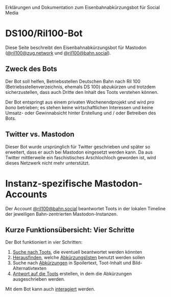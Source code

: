<p id="meta">
<title>DS100-Bot Startseite</title>
<desc>Erklärungen und Dokumentation zum Eisenbahnabkürzungsbot für
Social Media</desc>
</p>

DS100/Ril100-Bot
================

Diese Seite beschreibt den Eisenbahnabkürzungsbot für
Mastodon (<a rel="me"
href="https://zug.network/@ril100">@ril100@zug.network</a> und <a
rel="me" href="https://bahn.social/@ril100">@ril100@bahn.social</a>).

Zweck des Bots
--------------

Der Bot soll helfen, Betriebsstellen Deutschen Bahn nach Ril 100
(Betriebsstellenverzeichnis, ehemals DS 100) abzukürzen und trotzdem
sicherzustellen, dass auch Dritte den Inhalt des Toots verstehen
können.

Der Bot entspringt aus einem privaten Wochenendprojekt und wird _pro
bono_ betrieben; es stehen keine wirtschaftlichen Interessen und keine
Umsatz- oder Gewinnabsicht hinter Erstellung und / oder Betreiben des Bots.

Twitter vs. Mastodon
--------------------

Dieser Bot wurde ursprünglich für Twitter geschrieben und später so erweitert,
dass er auch bei Mastodon eingesetzt werden kann. Da aus Twitter
mittlerweile ein faschistisches Arschlochloch geworden ist, wird dieses
Netzwerk nicht mehr unterstützt.

Instanz-spezifische Mastodon-Accounts
=====================================

Der Account <a rel="me"
href="https://bahn.social/@ril100">@ril100@bahn.social</a> beantwortet
Toots in der lokalen Timeline der jeweiligen Bahn-zentrierten
Mastodon-Instanzen.

Kurze Funktionsübersicht: Vier Schritte
---------------------------------------

Der Bot funktioniert in vier Schritten:

1. [Suche nach Toots](/finde-toots.html), die eventuell beantwortet
   werden könnten
2. [Herausfinden](/finde-listen.html), welche
   [Abkürzungslisten](/copyright.html) benutzt werden sollen
3. Suche nach [Abkürzungen](/finde-lang.html) in Spoilertext,
   Toot-Inhalt und Bild-Alternativtexten
4. [Antwort auf die Toots](/aufbau-antworten.html) erstellen, in dem die
   Abkürzungen ausgeschrieben werden.

Mit dem Bot kann auch [interagiert](/interaktion.html) werden.
